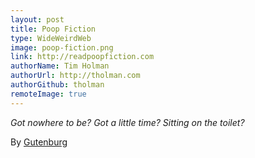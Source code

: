 ```yaml
---
layout: post
title: Poop Fiction
type: WideWeirdWeb
image: poop-fiction.png
link: http://readpoopfiction.com
authorName: Tim Holman
authorUrl: http://tholman.com
authorGithub: tholman
remoteImage: true
---
```


_Got nowhere to be? Got a little time? Sitting on the toilet?_

By [Gutenburg](http://www.gutenberg.org/)
